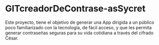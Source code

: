 # GITcreadorDeContrase-asSycret
Este proyecto, tiene el objetivo de generar una App dirigida a un público poco familiarizado con la tecnología, de fácil acceso, y que les permita generar contraseñas seguras para su vida cotidiana a través del cifrado César.



